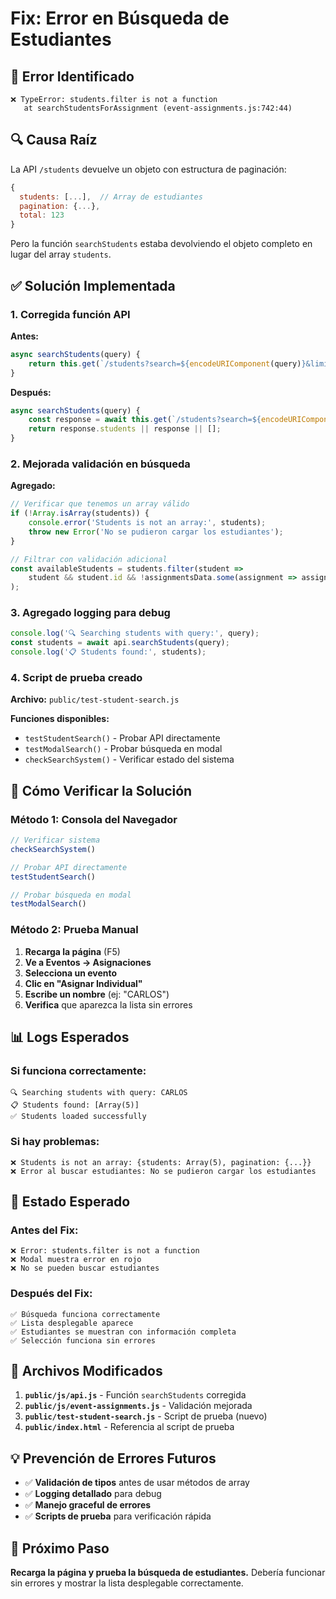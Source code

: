 # Fix: Error en Búsqueda de Estudiantes

## 🐛 **Error Identificado**

```
❌ TypeError: students.filter is not a function
   at searchStudentsForAssignment (event-assignments.js:742:44)
```

## 🔍 **Causa Raíz**

La API `/students` devuelve un objeto con estructura de paginación:
```javascript
{
  students: [...],  // Array de estudiantes
  pagination: {...},
  total: 123
}
```

Pero la función `searchStudents` estaba devolviendo el objeto completo en lugar del array `students`.

## ✅ **Solución Implementada**

### 1. **Corregida función API**

**Antes:**
```javascript
async searchStudents(query) {
    return this.get(`/students?search=${encodeURIComponent(query)}&limit=20`);
}
```

**Después:**
```javascript
async searchStudents(query) {
    const response = await this.get(`/students?search=${encodeURIComponent(query)}&limit=20`);
    return response.students || response || [];
}
```

### 2. **Mejorada validación en búsqueda**

**Agregado:**
```javascript
// Verificar que tenemos un array válido
if (!Array.isArray(students)) {
    console.error('Students is not an array:', students);
    throw new Error('No se pudieron cargar los estudiantes');
}

// Filtrar con validación adicional
const availableStudents = students.filter(student =>
    student && student.id && !assignmentsData.some(assignment => assignment.studentId === student.id)
);
```

### 3. **Agregado logging para debug**

```javascript
console.log('🔍 Searching students with query:', query);
const students = await api.searchStudents(query);
console.log('📋 Students found:', students);
```

### 4. **Script de prueba creado**

**Archivo:** `public/test-student-search.js`

**Funciones disponibles:**
- `testStudentSearch()` - Probar API directamente
- `testModalSearch()` - Probar búsqueda en modal
- `checkSearchSystem()` - Verificar estado del sistema

## 🧪 **Cómo Verificar la Solución**

### **Método 1: Consola del Navegador**
```javascript
// Verificar sistema
checkSearchSystem()

// Probar API directamente
testStudentSearch()

// Probar búsqueda en modal
testModalSearch()
```

### **Método 2: Prueba Manual**
1. **Recarga la página** (F5)
2. **Ve a Eventos → Asignaciones**
3. **Selecciona un evento**
4. **Clic en "Asignar Individual"**
5. **Escribe un nombre** (ej: "CARLOS")
6. **Verifica** que aparezca la lista sin errores

## 📊 **Logs Esperados**

### **Si funciona correctamente:**
```
🔍 Searching students with query: CARLOS
📋 Students found: [Array(5)]
✅ Students loaded successfully
```

### **Si hay problemas:**
```
❌ Students is not an array: {students: Array(5), pagination: {...}}
❌ Error al buscar estudiantes: No se pudieron cargar los estudiantes
```

## 🎯 **Estado Esperado**

### **Antes del Fix:**
```
❌ Error: students.filter is not a function
❌ Modal muestra error en rojo
❌ No se pueden buscar estudiantes
```

### **Después del Fix:**
```
✅ Búsqueda funciona correctamente
✅ Lista desplegable aparece
✅ Estudiantes se muestran con información completa
✅ Selección funciona sin errores
```

## 🔧 **Archivos Modificados**

1. **`public/js/api.js`** - Función `searchStudents` corregida
2. **`public/js/event-assignments.js`** - Validación mejorada
3. **`public/test-student-search.js`** - Script de prueba (nuevo)
4. **`public/index.html`** - Referencia al script de prueba

## 💡 **Prevención de Errores Futuros**

- ✅ **Validación de tipos** antes de usar métodos de array
- ✅ **Logging detallado** para debug
- ✅ **Manejo graceful de errores**
- ✅ **Scripts de prueba** para verificación rápida

## 🚀 **Próximo Paso**

**Recarga la página y prueba la búsqueda de estudiantes.** Debería funcionar sin errores y mostrar la lista desplegable correctamente.